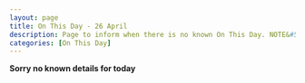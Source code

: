 ```yaml
---
layout: page
title: On This Day - 26 April
description: Page to inform when there is no known On This Day. NOTE&#58; There may still be comments.
categories: [On This Day]
---
```


**Sorry no known details for today**

